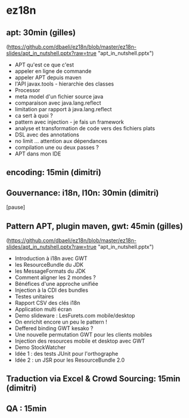 ez18n
=====

apt: 30min (gilles)
-------------------

(https://github.com/dbaeli/ez18n/blob/master/ez18n-slides/apt_in_nutshell.pptx?raw=true "apt_in_nutshell.pptx")

* APT qu'est ce que c'est
* appeler en ligne de commande
* appeler APT depuis maven
* l'API javax.tools - hierarchie des classes
* Processor
* meta model d'un fichier source java
* comparaison avec java.lang.reflect
* limitation par rapport à java.lang.reflect
* ca sert à quoi ?
* pattern avec injection - je fais un framework
* analyse et transformation de code vers des fichiers plats
* DSL avec des annotations
* no limit ... attention aux dépendances
* compilation une ou deux passes ?
* APT dans mon IDE

encoding: 15min (dimitri)
-------------------------

Gouvernance: i18n, l10n: 30min (dimitri)
---------------------------------------

[pause]


Pattern APT, plugin maven, gwt:  45min (gilles)
-----------------------------------------------

(https://github.com/dbaeli/ez18n/blob/master/ez18n-slides/apt_in_nutshell.pptx?raw=true "apt_in_nutshell.pptx")

* Introduction à i18n avec GWT
* les ResourceBundle du JDK
* les MessageFormats du JDK
* Comment aligner les 2 mondes ?
* Bénéfices d'une approche unifiée
* Injection à la CDI des bundles
* Testes unitaires
* Rapport CSV des clés i18n
* Application multi écran
* Demo slideware : LesFurets.com mobile/desktop 
* On enrichit encore un peu le pattern !
* Deffered binding GWT kesako ?
* Une nouvelle permutation GWT pour les clients mobiles
* Injection des resources mobile et desktop avec GWT
* Demo StockWatcher
* Idée 1 : des tests JUnit pour l'orthographe
* Idée 2 : un JSR pour les ResourceBundle 2.0

Traduction via Excel & Crowd Sourcing: 15min (dimitri)
----------------------------------------------------

QA : 15min
----------